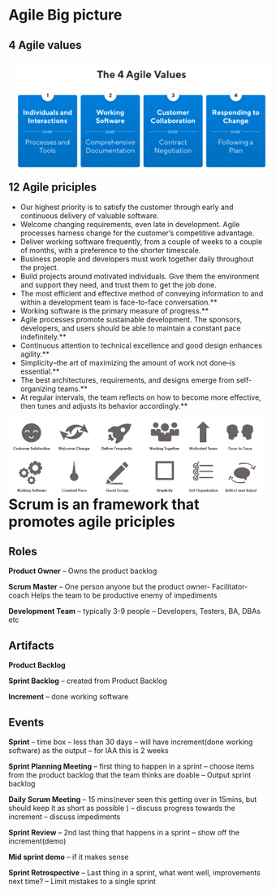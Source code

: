 
# Agile Big picture

## 4 Agile values 

<img src="agile_values.png"
     alt="agile_values"
     style="float: left; margin: 10px;" />
<br/>
<br />

## 12 Agile priciples 

* Our highest priority is to satisfy the customer through early and continuous delivery of valuable software.
* Welcome changing requirements, even late in development. Agile processes harness change for the customer’s competitive advantage.
* Deliver working software frequently, from a couple of weeks to a couple of months, with a preference to the shorter timescale.
* Business people and developers must work together daily throughout the project.
* Build projects around motivated individuals. Give them the environment and support they need, and trust them to get the job done.
* The most efficient and effective method of conveying information to and within a development team is face-to-face conversation.**
* Working software is the primary measure of progress.**
* Agile processes promote sustainable development. The sponsors, developers, and users should be able to maintain a constant pace indefinitely.**
* Continuous attention to technical excellence and good design enhances agility.**
* Simplicity–the art of maximizing the amount of work not done–is essential.**
* The best architectures, requirements, and designs emerge from self-organizing teams.**
* At regular intervals, the team reflects on how to become more effective, then tunes and adjusts its behavior accordingly.**

<img src="agile_priciples.png"
     alt="agile_values"
     style="float: left; margin-right: 10px;" />

# Scrum is an framework that promotes agile priciples


## Roles

**Product Owner** – Owns the product backlog

**Scrum Master** – One person anyone but the product owner- Facilitator-coach Helps the team to be productive enemy of impediments

**Development Team** – typically 3-9 people – Developers, Testers, BA, DBAs etc

## Artifacts

**Product Backlog**

**Sprint Backlog** – created from Product Backlog

**Increment** – done working software

## Events

**Sprint** – time box – less than 30 days – will have  increment(done working software) as the output – for IAA this is 2 weeks

**Sprint Planning Meeting** – first thing to happen  in  a sprint – choose items from the product backlog that the team thinks are doable – Output sprint backlog

**Daily Scrum Meeting** – 15 mins(never seen this getting over  in  15mins, but should keep it as short as possible ) – discuss progress towards the  increment – discuss impediments

**Sprint Review** – 2nd last thing that happens  in  a sprint – show off the  increment(demo)

**Mid sprint demo** – if it makes sense

**Sprint Retrospective** – Last thing  in  a sprint, what went well, improvements next time? – Limit mistakes to a single sprint

